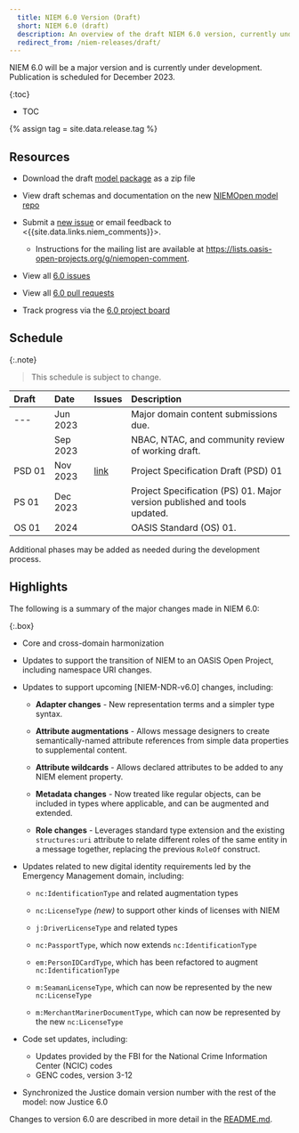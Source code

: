 ```yaml
---
  title: NIEM 6.0 Version (Draft)
  short: NIEM 6.0 (draft)
  description: An overview of the draft NIEM 6.0 version, currently under development.
  redirect_from: /niem-releases/draft/
---
```


NIEM 6.0 will be a major version and is currently under development.  Publication is scheduled for December 2023.

{:toc}
- TOC

{% assign tag = site.data.release.tag %}

<!--
**[{{ site.data.release.description }}](https://github.com/niemopen/niem-model/releases/tag/{{tag}})** is now available for review!

The release package is available at [NIEM-Releases](https://github.com/niemopen/niem-model/releases/tag/{{tag}}) on GitHub and may also be downloaded as a [zip file](https://github.com/niemopen/niem-model/archive/{{tag}}.zip).  The package includes XML schemas, documentation spreadsheets, a change log, a JSON-LD context file, and a README.

Please email feedback to  or submit a new [6.0 issue](https://github.com/niemopen/niem-model/issues/new?labels=6.0) by the end of the day **{{ site.data.release.feedbackDue }}**.
-->

## Resources

- Download the draft [model package](https://github.com/niemopen/niem-model/archive/refs/heads/dev.zip) as a zip file

- View draft schemas and documentation on the new [NIEMOpen model repo](https://github.com/niemopen/niem-model/tree/dev)

- Submit a [new issue](https://github.com/niemopen/niem-model/issues/new?labels=6.0) or email feedback to <{{site.data.links.niem_comments}}>.

  - Instructions for the mailing list are available at <https://lists.oasis-open-projects.org/g/niemopen-comment>.

- View all [6.0 issues](https://github.com/niemopen/niem-model/issues?q=is%3Aissue+label%3A6.0)

- View all [6.0 pull requests](https://github.com/niemopen/niem-model/pulls?q=is%3Apr+label%3A6.0)

- Track progress via the [6.0 project board](https://github.com/orgs/niemopen/projects/3/views/2)

## Schedule

{:.note}
> This schedule is subject to change.

| Draft | Date | Issues | Description |
|:----- |:---- |:------ |:----------- |
| ---   | Jun 2023 |  | Major domain content submissions due.
|       | Sep 2023 |  | NBAC, NTAC, and community review of working draft.
| PSD&nbsp;01 | Nov 2023 | [link](https://github.com/niemopen/niem-model/issues?q=is%3Aissue+label%3A6.0) | Project Specification Draft (PSD) 01
| PS 01 | Dec 2023 |  | Project Specification (PS) 01.  Major version published and tools updated.
| OS 01 | 2024 |  | OASIS Standard (OS) 01.

Additional phases may be added as needed during the development process.

<!--
### Recent changes

-->

## Highlights

The following is a summary of the major changes made in NIEM 6.0:

{:.box}
- Core and cross-domain harmonization

- Updates to support the transition of NIEM to an OASIS Open Project, including namespace URI changes.

- Updates to support upcoming [NIEM-NDR-v6.0] changes, including:

  - **Adapter changes** - New representation terms and a simpler type syntax.

  - **Attribute augmentations** - Allows message designers to create semantically-named attribute references from simple data properties to supplemental content.

  - **Attribute wildcards** - Allows declared attributes to be added to any NIEM element property.

  - **Metadata changes** - Now treated like regular objects, can be included in types where applicable, and can be augmented and extended.

  - **Role changes** - Leverages standard type extension and the existing `structures:uri` attribute to relate different roles of the same entity in a message together, replacing the previous `RoleOf` construct.

- Updates related to new digital identity requirements led by the Emergency Management domain, including:

  - `nc:IdentificationType` and related augmentation types

  - `nc:LicenseType` _(new)_ to support other kinds of licenses with NIEM

  - `j:DriverLicenseType` and related types

  - `nc:PassportType`, which now extends `nc:IdentificationType`

  - `em:PersonIDCardType`, which has been refactored to augment `nc:IdentificationType`

  - `m:SeamanLicenseType`, which can now be represented by the new `nc:LicenseType`

  - `m:MerchantMarinerDocumentType`, which can now be represented by the new `nc:LicenseType`

- Code set updates, including:

  - Updates provided by the FBI for the National Crime Information Center (NCIC) codes
  - GENC codes, version 3-12

- Synchronized the Justice domain version number with the rest of the model: now Justice 6.0

Changes to version 6.0 are described in more detail in the [README.md](https://github.com/niemopen/niem-model/tree/dev/README.md).
